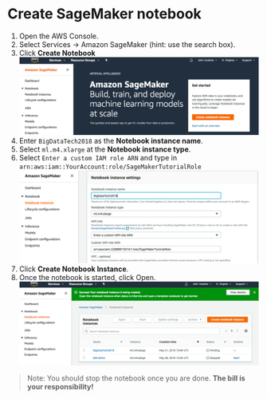# Create SageMaker notebook

1. Open the AWS Console.
2. Select Services -> Amazon SageMaker (hint: use the search box).
3. Click **Create Notebook**
  ![Create Notebook](/images/CreateNotebook01.png)
4. Enter ```BigDataTech2018``` as the **Notebook instance name**.
5. Select ```ml.m4.xlarge``` at the **Notebook instance type**.
6. Select ```Enter a custom IAM role ARN``` and type in ```arn:aws:iam::YourAccount:role/SageMakerTutorialRole```
  ![Instance Settings](/images/CreateNotebook02.png)
7. Click **Create Notebook Instance**.
8. Once the notebook is started, click Open.
  ![Notebook Status](/images/CreateNotebook03.png)


> Note: You should stop the notebook once you are done.  **The bill is your responsibility!**
